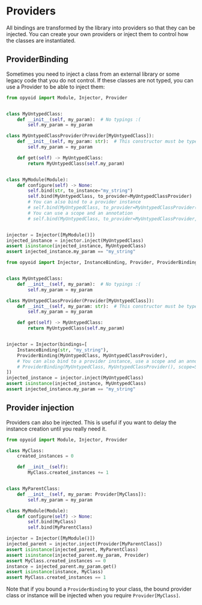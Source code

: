 Providers
=========

All bindings are transformed by the library into providers so that they can be injected.
You can create your own providers or inject them to control how the classes are instantiated.


## ProviderBinding
Sometimes you need to inject a class from an external library or some legacy code that you do not control.
If these classes are not typed, you can use a Provider to be able to inject them:

```python
from opyoid import Module, Injector, Provider


class MyUntypedClass:
    def __init__(self, my_param):  # No typings :(
        self.my_param = my_param

class MyUntypedClassProvider(Provider[MyUntypedClass]):
    def __init__(self, my_param: str):  # This constructor must be typed
        self.my_param = my_param

    def get(self) -> MyUntypedClass:
        return MyUntypedClass(self.my_param)


class MyModule(Module):
    def configure(self) -> None:
        self.bind(str, to_instance="my_string")
        self.bind(MyUntypedClass, to_provider=MyUntypedClassProvider)
        # You can also bind to a provider instance
        # self.bind(MyUntypedClass, to_provider=MyUntypedClassProvider())
        # You can use a scope and an annotation
        # self.bind(MyUntypedClass, to_provider=MyUntypedClassProvider, scope=SingletonScope, annotation="my_annotation")


injector = Injector([MyModule()])
injected_instance = injector.inject(MyUntypedClass)
assert isinstance(injected_instance, MyUntypedClass)
assert injected_instance.my_param == "my_string"
```

```python
from opyoid import Injector, InstanceBinding, Provider, ProviderBinding


class MyUntypedClass:
    def __init__(self, my_param):  # No typings :(
        self.my_param = my_param

class MyUntypedClassProvider(Provider[MyUntypedClass]):
    def __init__(self, my_param: str):  # This constructor must be typed
        self.my_param = my_param

    def get(self) -> MyUntypedClass:
        return MyUntypedClass(self.my_param)


injector = Injector(bindings=[
    InstanceBinding(str, "my_string"),
    ProviderBinding(MyUntypedClass, MyUntypedClassProvider),
    # You can also bind to a provider instance, use a scope and an annotation
    # ProviderBinding(MyUntypedClass, MyUntypedClassProvider(), scope=SingletonScope, annotation="my_annotation"),
])
injected_instance = injector.inject(MyUntypedClass)
assert isinstance(injected_instance, MyUntypedClass)
assert injected_instance.my_param == "my_string"
```

## Provider injection

Providers can also be injected. This is useful if you want to delay the instance creation until you really need it.

```python
from opyoid import Module, Injector, Provider

class MyClass:
    created_instances = 0

    def __init__(self):
        MyClass.created_instances += 1


class MyParentClass:
    def __init__(self, my_param: Provider[MyClass]):
        self.my_param = my_param

class MyModule(Module):
    def configure(self) -> None:
        self.bind(MyClass)
        self.bind(MyParentClass)

injector = Injector([MyModule()])
injected_parent = injector.inject(Provider[MyParentClass])
assert isinstance(injected_parent, MyParentClass)
assert isinstance(injected_parent.my_param, Provider)
assert MyClass.created_instances == 0
instance = injected_parent.my_param.get()
assert isinstance(instance, MyClass)
assert MyClass.created_instances == 1
```

Note that if you bound a `ProviderBinding` to your class, the bound provider class or instance will be injected when you
require `Provider[MyClass]`.
